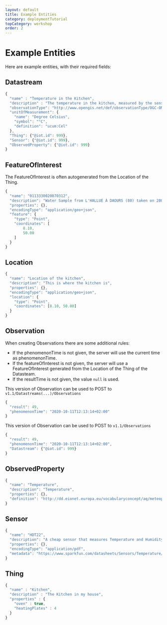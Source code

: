 ```yaml
---
layout: default
title: Example Entities
category: deploymentTutorial
topCategory: workshop
order: 2
---
```


# Example Entities

Here are example entities, with their required fields:


## Datastream

```javascript
{
  "name" : "Temperature in the Kitchen",
  "description" : "The temperature in the kitchen, measured by the sensor next to the window",
  "observationType": "http://www.opengis.net/def/observationType/OGC-OM/2.0/OM_Measurement",
  "unitOfMeasurement": {
    "name": "Degree Celsius",
    "symbol": "°C",
    "definition": "ucum:Cel"
  },
  "Thing": {"@iot.id": 999},
  "Sensor": {"@iot.id": 999},
  "ObservedProperty": {"@iot.id": 999}
}
```


## FeatureOfInterest

The FeatureOfInterest is often autogenerated from the Location of the Thing.
```javascript
{
  "name": "0113330020070312",
  "description": "Water Sample from L'HALLUE À DAOURS (80) taken on 2007-03-12 at 00:00:00",
  "properties": {},
  "encodingType": "application/geo+json",
  "feature": {
    "type": "Point",
    "coordinates": [
        8.10,
        50.00
    ]
  }
}
```


## Location

```javascript
{
  "name": "Location of the kitchen",
  "description": "This is where the kitchen is",
  "properties": {},
  "encodingType": "application/geo+json",
  "location": {
    "type": "Point",
    "coordinates": [8.10, 50.00]
  }
}
```


## Observation

When creating Observations there are some additional rules:
- If the phenomenonTime is not given, the server will use the current time as phenomenonTime.
- If the featureOfInterest is not given, the server will use a FeatureOfInterest generated from the Location of the Thing of the Datasteam.
- If the resultTime is not given, the value `null` is used.

This version of Observation can be used to POST to `v1.1/Datastreams(...)/Observations`
```javascript
{
  "result": 49,
  "phenomenonTime": "2020-10-11T12:13:14+02:00"
}
```

This version of Observation can be used to POST to `v1.1/Observations`
```javascript
{
  "result": 49,
  "phenomenonTime": "2020-10-11T12:13:14+02:00",
  "Datastream": {"@iot.id": 999}
}
```


## ObservedProperty

```javascript
{
  "name": "Temperature",
  "description": "Temperature",
  "properties": {},
  "definition": "http://dd.eionet.europa.eu/vocabularyconcept/aq/meteoparameter/54"
}
```


## Sensor

```javascript
{
  "name": "HDT22",
  "description": "A cheap sensor that measures Temperature and Humidity",
  "properties": {},
  "encodingType": "application/pdf",
  "metadata": "https://www.sparkfun.com/datasheets/Sensors/Temperature/DHT22.pdf"
}
```


## Thing

```javascript
{
  "name" : "Kitchen",
  "description" : "The Kitchen in my house",
  "properties" : {
    "oven" : true,
    "heatingPlates" : 4
  }
}
```



